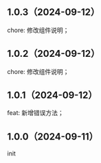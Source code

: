 ## 1.0.3（2024-09-12）
chore: 修改组件说明；
## 1.0.2（2024-09-12）
chore: 修改组件说明；
## 1.0.1（2024-09-12）
feat: 新增错误方法；
## 1.0.0（2024-09-11）
init
